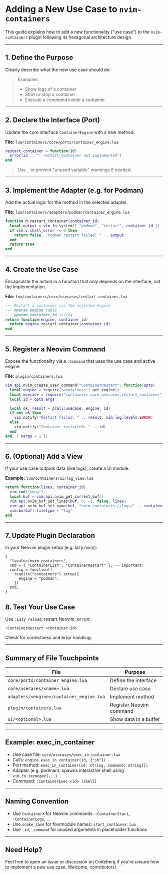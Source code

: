# Adding a New Use Case to `nvim-containers`

This guide explains how to add a new functionality ("use case") to the `nvim-containers` plugin following its hexagonal architecture design.

---

## 1. Define the Purpose

Clearly describe what the new use case should do:

> Examples:
> - Show logs of a container
> - Start or stop a container
> - Execute a command inside a container

---

## 2. Declare the Interface (Port)

Update the core interface `ContainerEngine` with a new method.

**File:** `lua/containers/core/ports/container_engine.lua`

```lua
restart_container = function(id)
  error(id .. ": restart_container not implemented")
end
```

> Use `_` to prevent "unused variable" warnings if needed.

---

## 3. Implement the Adapter (e.g. for Podman)

Add the actual logic for the method in the selected adapter.

**File:** `lua/containers/adapters/podman/container_engine.lua`

```lua
function M.restart_container(container_id)
  local output = vim.fn.system({ "podman", "restart", container_id })
  if vim.v.shell_error ~= 0 then
    return false, "Podman restart failed: " .. output
  end
  return true
end
```

---

## 4. Create the Use Case

Encapsulate the action in a function that only depends on the interface, not the implementation.

**File:** `lua/containers/core/usecases/restart_container.lua`

```lua
--- Restart a container via the injected engine
--- @param engine table
--- @param container_id string
return function(engine, container_id)
  return engine.restart_container(container_id)
end
```

---

## 5. Register a Neovim Command

Expose the functionality via a `:Command` that uses the use case and active engine.

**File:** `plugin/containers.lua`

```lua
vim.api.nvim_create_user_command("ContainerRestart", function(opts)
  local engine = require("containers").get_engine()
  local usecase = require("containers.core.usecases.restart_container")
  local id = opts.args

  local ok, result = pcall(usecase, engine, id)
  if not ok then
    vim.notify("Restart failed: " .. result, vim.log.levels.ERROR)
  else
    vim.notify("Container restarted: " .. id)
  end
end, { nargs = 1 })
```

---

## 6. (Optional) Add a View

If your use case outputs data (like logs), create a UI module.

**Example:** `lua/containers/ui/log_view.lua`

```lua
return function(lines, container_id)
  vim.cmd("vnew")
  local buf = vim.api.nvim_get_current_buf()
  vim.api.nvim_buf_set_lines(buf, 0, -1, false, lines)
  vim.api.nvim_buf_set_name(buf, "nvim-containers://logs/" .. container_id)
  vim.bo[buf].filetype = "log"
end
```

---

## 7. Update Plugin Declaration

In your Neovim plugin setup (e.g. lazy.nvim):

```vim
{
  "lavalue/nvim-containers",
  cmd = { "ContainerList", "ContainerRestart" }, -- important!
  config = function()
    require("containers").setup({
      engine = "podman",
    })
  end,
}
```

## 8. Test Your Use Case

Use `:Lazy reload`, restart Neovim, or run:

```vim
:ContainerRestart <container-id>
```

Check for correctness and error handling.

---

## Summary of File Touchpoints

| File | Purpose |
|------|---------|
| `core/ports/container_engine.lua` | Define the interface |
| `core/usecases/<name>.lua` | Declare use case |
| `adapters/<engine>/container_engine.lua` | Implement method |
| `plugin/containers.lua` | Register Neovim command |
| `ui/<optional>.lua` | Show data in a buffer |

---

## Example: exec_in_container

- Use case file: `core/usecases/exec_in_container.lua`
- Calls: `engine.exec_in_container(id, {"sh"})`
- Port method: `exec_in_container(id: string, command: string[])`
- Adapter (e.g. podman): spawns interactive shell using `vim.fn.termopen(...)`
- Command: `:ContainerExec <id> [shell]`

---

## Naming Convention

- Use `ContainerX` for Neovim commands: `:ContainerStart`, `:ContainerLogs`, ...
- Use `snake_case` for file/module names: `start_container.lua`
- Use `_id`, `_command` for unused arguments in placeholder functions

---

## Need Help?

Feel free to open an issue or discussion on Codeberg if you're unsure how to implement a new use case. Welcome, contributors!
